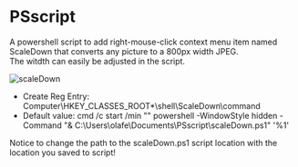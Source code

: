# PSscript
A powershell script to add right-mouse-click context menu item named ScaleDown that converts any picture to a 800px width JPEG.  \
The witdth can easily be adjusted in the script.

![scaleDown](https://github.com/olafesq/PSscript/assets/6490461/6e84b52f-e067-4e78-886b-49570cedea51)

* Create Reg Entry: Computer\HKEY_CLASSES_ROOT\*\shell\ScaleDown\command
* Default value: cmd /c start /min "" powershell  -WindowStyle hidden -Command "& C:\Users\olafe\Documents\PSscript\scaleDown.ps1" '%1'

Notice to change the path to the scaleDown.ps1 script location with the location you saved to script!

